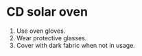 # CD solar oven

1. Use oven gloves.
2. Wear protective glasses.
3. Cover with dark fabric when not in usage.
